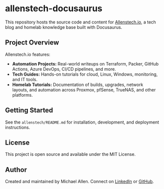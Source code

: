 # allenstech-docusaurus

This repository hosts the source code and content for [Allenstech.io](https://allenstech.io), a tech blog and homelab knowledge base built with Docusaurus.

## Project Overview
Allenstech.io features:
- **Automation Projects:** Real-world writeups on Terraform, Packer, GitHub Actions, Azure DevOps, CI/CD pipelines, and more.
- **Tech Guides:** Hands-on tutorials for cloud, Linux, Windows, monitoring, and IT tools.
- **Homelab Tutorials:** Documentation of builds, upgrades, network layouts, and automation across Proxmox, pfSense, TrueNAS, and other platforms.

## Getting Started
See the `allenstech/README.md` for installation, development, and deployment instructions.

## License
This project is open source and available under the MIT License.

## Author
Created and maintained by Michael Allen. Connect on [LinkedIn](https://www.linkedin.com/in/michaeljallen941/) or [GitHub](https://github.com/allenstechio).

